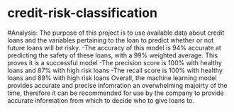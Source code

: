 # credit-risk-classification
#Analysis:
  The purpose of this project is to use available data about credit loans and the variables pertaining to the loan to predict whether or not future loans will be risky.
  -The accuracy of this model is 94% accurate at predicting the safety of these loans, with a 99% weighted average. This proves it is a successful model
  -The precision score is 100% with healthy loans and 87% with high risk loans
  -The recall score is 100% with healthy loans and 89% with high risk loans
Overall, the machine learning model provides accurate and precise infomration an overwhelming majoirty of the time, therefore it can be recommended for use by the company to provide accurate information from which to decide who to give loans to.
